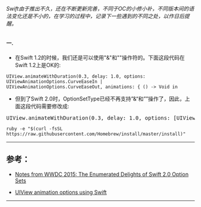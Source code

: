 
###### Swift由于推出不久，还在不断更新完善，不同于OC的小修小补，不同版本间的语法变化还是不小的，在学习的过程中，记录下一些遇到的不同之处，以作日后提醒。

#### 一.

* 在Swift 1.2的时候，我们还是可以使用"&"和""操作符的。下面这段代码在Swift 1.2上是OK的:

```
UIView.animateWithDuration(0.3, delay: 1.0, options: UIViewAnimationOptions.CurveEaseIn |  UIViewAnimationOptions.CurveEaseOut, animations: { () -> Void in
```

* 但到了Swift 2.0时，OptionSetType已经不再支持”&“和””操作了，因此，上面这段代码需要修改成:


<pre class="prettyprint">
UIView.animateWithDuration(0.3, delay: 1.0, options: [UIViewAnimationOptions.CurveEaseIn, UIViewAnimationOptions.CurveEaseInOut], animations: { () -> Void in
</pre>

```
ruby -e "$(curl -fsSL https://raw.githubusercontent.com/Homebrew/install/master/install)"
```

---

## 参考：
* [Notes from WWDC 2015: The Enumerated Delights of Swift 2.0 Option Sets](http://www.informit.com/articles/article.aspx?p=2420231)

* [UIView animation options using Swift](http://stackoverflow.com/questions/24081192/uiview-animation-options-using-swift)

---

